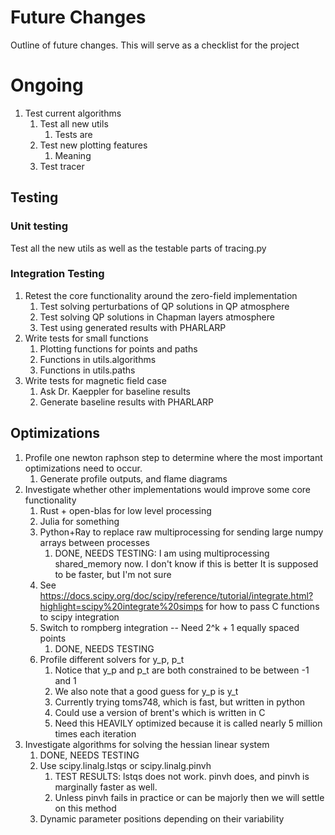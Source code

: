 # Future Changes
Outline of future changes.
This will serve as a checklist for the project
# Ongoing
1. Test current algorithms
    1. Test all new utils
        1. Tests are 
    2. Test new plotting features
        1. Meaning 
    3. Test tracer
## Testing
### Unit testing
Test all the new utils as well as the testable parts of 
tracing.py

### Integration Testing
1. Retest the core functionality around the zero-field implementation
    1. Test solving perturbations of 
       QP solutions in QP atmosphere
    2. Test solving QP solutions in Chapman layers atmosphere
    3. Test using generated results with PHARLARP
2. Write tests for small functions
    1. Plotting functions for points and paths
    2. Functions in utils.algorithms
    3. Functions in utils.paths
3. Write tests for magnetic field case
    1. Ask Dr. Kaeppler for baseline results
    2. Generate baseline results with PHARLARP
## Optimizations
1. Profile one newton raphson step 
to determine where the most important optimizations need to occur.
   1. Generate profile outputs, and flame diagrams
2. Investigate whether other implementations would improve some core functionality
    1. Rust + open-blas for low level processing
    2. Julia for something
    3. Python+Ray to replace raw multiprocessing for 
    sending large numpy arrays between processes
        1. DONE, NEEDS TESTING: I am using multiprocessing shared_memory now. I don't know if this is better
        It is supposed to be faster, but I'm not sure
    4. See https://docs.scipy.org/doc/scipy/reference/tutorial/integrate.html?highlight=scipy%20integrate%20simps
    for how to pass C functions to scipy integration
    5. Switch to rompberg integration -- Need 2^k + 1 equally spaced points
        1. DONE, NEEDS TESTING
    6. Profile different solvers for y_p, p_t
        1. Notice that y_p and p_t are both constrained to be between -1 and 1
        2. We also note that a good guess for y_p is y_t
        3. Currently trying toms748, which is fast, but written in python
        4. Could use a version of brent's which is written in C
        5. Need this HEAVILY optimized because it is called nearly 5 million times
        each iteration
3. Investigate algorithms for solving the hessian linear system
    1. DONE, NEEDS TESTING
    2. Use scipy.linalg.lstqs or scipy.linalg.pinvh
        1. TEST RESULTS: lstqs does not work. pinvh does, and 
        pinvh is marginally faster as well.
        2. Unless pinvh fails in practice or can be majorly
        then we will settle on this method
    3. Dynamic parameter positions depending on their variability